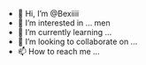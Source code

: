 - 👋 Hi, I’m @Bexiiii
- 👀 I’m interested in ... men
- 🌱 I’m currently learning ...
- 💞️ I’m looking to collaborate on ...
- 📫 How to reach me ...

<!---
Bexiiii/Bexiiii is a ✨ special ✨ repository because its `README.md` (this file) appears on your GitHub profile.
You can click the Preview link to take a look at your changes.
--->

